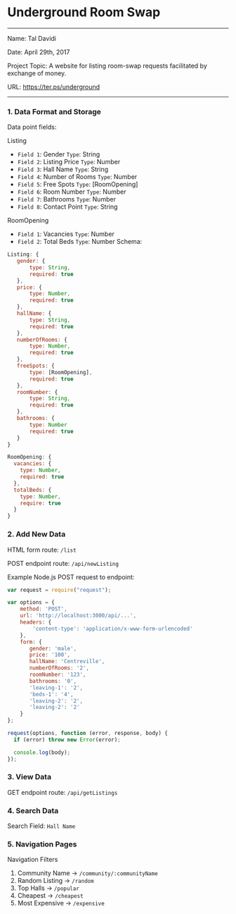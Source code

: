 
# Underground Room Swap

---

Name: Tal Davidi

Date: April 29th, 2017

Project Topic: A website for listing room-swap requests facilitated by exchange
of money.

URL: https://ter.ps/underground

---


### 1. Data Format and Storage

Data point fields:

Listing
- `Field 1`:     Gender             `Type`: String
- `Field 2`:     Listing Price      `Type`: Number
- `Field 3`:     Hall Name          `Type`: String
- `Field 4`:     Number of Rooms    `Type`: Number
- `Field 5`:     Free Spots         `Type`: [RoomOpening]
- `Field 6`:     Room Number        `Type`: Number
- `Field 7`:     Bathrooms          `Type`: Number
- `Field 8`:     Contact Point          `Type`: String


RoomOpening
- `Field 1`:     Vacancies       `Type`: Number
- `Field 2`:     Total Beds       `Type`: Number
Schema:
```javascript
Listing: {
   gender: {
       type: String,
       required: true
   },
   price: {
       type: Number,
       required: true
   },
   hallName: {
       type: String,
       required: true
   },
   numberOfRooms: {
       type: Number,
       required: true
   },
   freeSpots: {
       type: [RoomOpening],
       required: true
   },
   roomNumber: {
       type: String,
       required: true
   },
   bathrooms: {
       type: Number
       required: true
   }
}

RoomOpening: {
  vacancies: {
    type: Number,
    required: true
  },
  totalBeds: {
    type: Number,
    require: true
  }
}
```

### 2. Add New Data

HTML form route: `/list`

POST endpoint route: `/api/newListing`

Example Node.js POST request to endpoint:
```javascript
var request = require("request");

var options = {
    method: 'POST',
    url: 'http://localhost:3000/api/...',
    headers: {
        'content-type': 'application/x-www-form-urlencoded'
    },
    form: {
       gender: 'male',
       price: '100',
       hallName: 'Centreville',
       numberOfRooms: '2',
       roomNumber: '123',
       bathrooms: '0',
       'leaving-1': '2',
       'beds-1': '4',
       'leaving-2': '2',
       'leaving-2': '2'
    }
};

request(options, function (error, response, body) {
  if (error) throw new Error(error);

  console.log(body);
});
```

### 3. View Data

GET endpoint route: `/api/getListings`

### 4. Search Data

Search Field: `Hall Name`

### 5. Navigation Pages

Navigation Filters
1. Community Name -> `/community/:communityName`
2. Random Listing -> `/random`
3. Top Halls -> `/popular`
4. Cheapest -> `/cheapest`
5. Most Expensive -> `/expensive`
